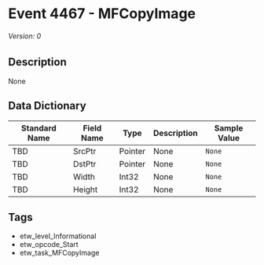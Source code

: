 # Event 4467 - MFCopyImage
###### Version: 0

## Description
None

## Data Dictionary
|Standard Name|Field Name|Type|Description|Sample Value|
|---|---|---|---|---|
|TBD|SrcPtr|Pointer|None|`None`|
|TBD|DstPtr|Pointer|None|`None`|
|TBD|Width|Int32|None|`None`|
|TBD|Height|Int32|None|`None`|

## Tags
* etw_level_Informational
* etw_opcode_Start
* etw_task_MFCopyImage